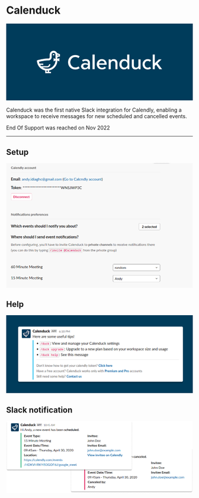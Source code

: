 # Calenduck

![hero](https://github.com/an-dev/calendlybot/blob/master/static/web/img/cover.png)

Calenduck was the first native Slack integration for Calendly, enabling a workspace to receive messages for new scheduled and cancelled events.

End Of Support was reached on Nov 2022

---


## Setup
![setup](https://github.com/an-dev/calendlybot/blob/master/static/web/img/select.gif)


## Help
![help](https://github.com/an-dev/calendlybot/blob/master/static/web/img/help.png)


## Slack notification
![notif](https://github.com/an-dev/calendlybot/blob/master/static/web/img/hero.png)
